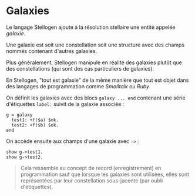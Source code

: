 # Galaxies

Le langage Stellogen ajoute à la résolution stellaire une entité appelée
*galaxie*.

Une galaxie est soit une constellation soit une structure avec des champs
nommés contenant d'autres galaxies.

Plus généralement, Stellogen manipule en réalité des galaxies plutôt que
des constellations (qui sont des cas particuliers de galaxies).

En Stellogen, "tout est galaxie" de la même manière que tout est objet
dans des langages de programmation comme *Smalltalk* ou *Ruby*.

On définit les galaxies avec des blocs `galaxy ... end` contenant une
série d'étiquettes `label:` suivit de la galaxie associée :

```
g = galaxy
  test1: +f($a) $ok.
  test2: +f($b) $ok.
end
```

On accède ensuite aux champs d'une galaxie avec `->` :

```
show g->test1.
show g->test2.
```

> Cela ressemble au concept de record (enregistrement) en programmation sauf
> que lorsque les galaxies sont utilisées, elles sont représentées par leur
> constellation sous-jacente (par oubli d'étiquettes).
